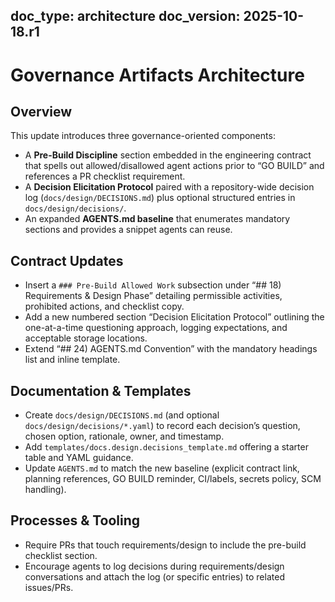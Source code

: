 doc_type: architecture
doc_version: 2025-10-18.r1
---

Governance Artifacts Architecture
=================================

Overview
--------

This update introduces three governance-oriented components:

- A **Pre-Build Discipline** section embedded in the engineering contract that
  spells out allowed/disallowed agent actions prior to “GO BUILD” and references
  a PR checklist requirement.
- A **Decision Elicitation Protocol** paired with a repository-wide decision log
  (`docs/design/DECISIONS.md`) plus optional structured entries in
  `docs/design/decisions/`.
- An expanded **AGENTS.md baseline** that enumerates mandatory sections and
  provides a snippet agents can reuse.

Contract Updates
----------------

- Insert a `### Pre-Build Allowed Work` subsection under “## 18) Requirements & Design Phase”
  detailing permissible activities, prohibited actions, and checklist copy.
- Add a new numbered section “Decision Elicitation Protocol” outlining the one-at-a-time
  questioning approach, logging expectations, and acceptable storage locations.
- Extend “## 24) AGENTS.md Convention” with the mandatory headings list and inline template.

Documentation & Templates
-------------------------

- Create `docs/design/DECISIONS.md` (and optional `docs/design/decisions/*.yaml`) to record
  each decision’s question, chosen option, rationale, owner, and timestamp.
- Add `templates/docs.design.decisions_template.md` offering a starter table and YAML guidance.
- Update `AGENTS.md` to match the new baseline (explicit contract link, planning references,
  GO BUILD reminder, CI/labels, secrets policy, SCM handling).

Processes & Tooling
-------------------

- Require PRs that touch requirements/design to include the pre-build checklist section.
- Encourage agents to log decisions during requirements/design conversations and attach the log
  (or specific entries) to related issues/PRs.
